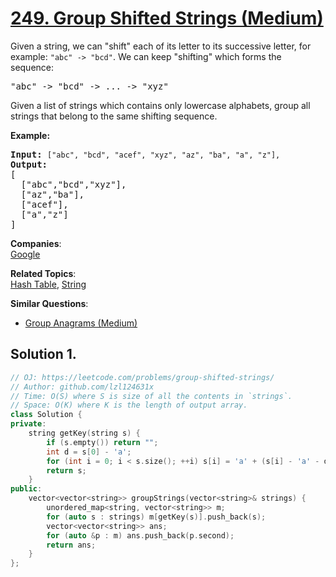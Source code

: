 # [249. Group Shifted Strings (Medium)](https://leetcode.com/problems/group-shifted-strings/)

<p>Given a string, we can "shift" each of its letter to its successive letter, for example: <code>"abc" -&gt; "bcd"</code>. We can keep "shifting" which forms the sequence:</p>

<pre>"abc" -&gt; "bcd" -&gt; ... -&gt; "xyz"</pre>

<p>Given a list of strings which contains only lowercase alphabets, group all strings that belong to the same shifting sequence.</p>

<p><b>Example:</b></p>

<pre><b>Input:</b> <code>["abc", "bcd", "acef", "xyz", "az", "ba", "a", "z"],</code>
<b>Output:</b> 
[
  ["abc","bcd","xyz"],
  ["az","ba"],
  ["acef"],
  ["a","z"]
]
</pre>


**Companies**:  
[Google](https://leetcode.com/company/google)

**Related Topics**:  
[Hash Table](https://leetcode.com/tag/hash-table/), [String](https://leetcode.com/tag/string/)

**Similar Questions**:
* [Group Anagrams (Medium)](https://leetcode.com/problems/group-anagrams/)

## Solution 1.

```cpp
// OJ: https://leetcode.com/problems/group-shifted-strings/
// Author: github.com/lzl124631x
// Time: O(S) where S is size of all the contents in `strings`.
// Space: O(K) where K is the length of output array.
class Solution {
private:
    string getKey(string s) {
        if (s.empty()) return "";
        int d = s[0] - 'a';
        for (int i = 0; i < s.size(); ++i) s[i] = 'a' + (s[i] - 'a' - d + 26) % 26;
        return s;
    }
public:
    vector<vector<string>> groupStrings(vector<string>& strings) {
        unordered_map<string, vector<string>> m;
        for (auto s : strings) m[getKey(s)].push_back(s);
        vector<vector<string>> ans;
        for (auto &p : m) ans.push_back(p.second);
        return ans;
    }
};
```
